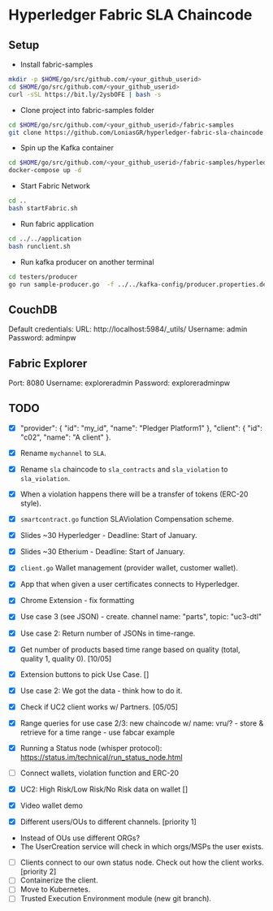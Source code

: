 # Hyperledger Fabric SLA Chaincode

## Setup

- Install fabric-samples

```bash
mkdir -p $HOME/go/src/github.com/<your_github_userid>
cd $HOME/go/src/github.com/<your_github_userid>
curl -sSL https://bit.ly/2ysbOFE | bash -s
```

- Clone project into fabric-samples folder

```bash
cd $HOME/go/src/github.com/<your_github_userid>/fabric-samples
git clone https://github.com/LoniasGR/hyperledger-fabric-sla-chaincode.git
```

- Spin up the Kafka container

```bash
cd $HOME/go/src/github.com/<your_github_userid>/fabric-samples/hyperledger-fabric-sla-chaincode/docker
docker-compose up -d
```

- Start Fabric Network

```bash
cd ..
bash startFabric.sh
```

- Run fabric application

```bash
cd ../../application
bash runclient.sh
```

- Run kafka producer on another terminal

```bash
cd testers/producer
go run sample-producer.go  -f ../../kafka-config/producer.properties.dev
```

## CouchDB

Default credentials:
URL: http://localhost:5984/\_utils/
Username: admin
Password: adminpw

## Fabric Explorer

Port: 8080
Username: exploreradmin
Password: exploreradminpw

## TODO

- [x] "provider": { "id": "my_id", "name": "Pledger Platform1" }, "client": { "id": "c02", "name": "A client" }.
- [x] Rename `mychannel` to `SLA`.
- [x] Rename `sla` chaincode to `sla_contracts` and `sla_violation` to `sla_violation`.
- [x] When a violation happens there will be a transfer of tokens (ERC-20 style).
- [x] `smartcontract.go` function SLAViolation Compensation scheme.
- [x] Slides ~30 Hyperledger - Deadline: Start of January.
- [x] Slides ~30 Etherium - Deadline: Start of January.
- [x] `client.go` Wallet management (provider wallet, customer wallet).
- [x] App that when given a user certificates connects to Hyperledger.
- [x] Chrome Extension - fix formatting
- [x] Use case 3 (see JSON) - create. channel name: "parts", topic: "uc3-dtl"
- [x] Use case 2: Return number of JSONs in time-range.
- [x] Get number of products based time range based on quality (total, quality 1, quality 0). [10/05]
- [x] Extension buttons to pick Use Case. []
- [x] Use case 2: We got the data - think how to do it.
- [x] Check if UC2 client works w/ Partners. [05/05]
- [x] Range queries for use case 2/3: new chaincode w/ name: vru/? - store & retrieve for a time range - use fabcar example
- [x] Running a Status node (whisper protocol): https://status.im/technical/run_status_node.html
- [ ] Connect wallets, violation function and ERC-20

- [x] UC2: High Risk/Low Risk/No Risk data on wallet []
- [x] Video wallet demo

- [x] Different users/OUs to different channels. [priority 1]
- Instead of OUs use different ORGs?
- The UserCreation service will check in which orgs/MSPs the user exists.

- [ ] Clients connect to our own status node. Check out how the client works. [priority 2]
- [ ] Containerize the client.
- [ ] Move to Kubernetes.
- [ ] Trusted Execution Environment module (new git branch).
